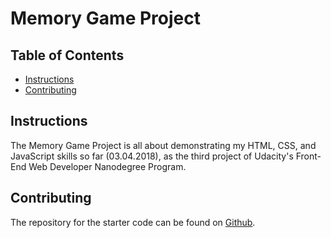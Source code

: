 # Memory Game Project

## Table of Contents

* [Instructions](#instructions)
* [Contributing](#contributing)

## Instructions

The Memory Game Project is all about demonstrating my HTML, CSS, and JavaScript skills so far (03.04.2018), as the third project of Udacity's Front-End Web Developer Nanodegree Program.

## Contributing

The repository for the starter code can be found on [Github](https://github.com/udacity/fend-project-memory-game).